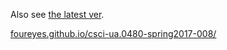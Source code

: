 
Also see [the latest ver](https://github.com/foureyes/csci-ua.0480-spring2017-008/).

[foureyes.github.io/csci-ua.0480-spring2017-008/](foureyes.github.io/csci-ua.0480-spring2017-008/)
